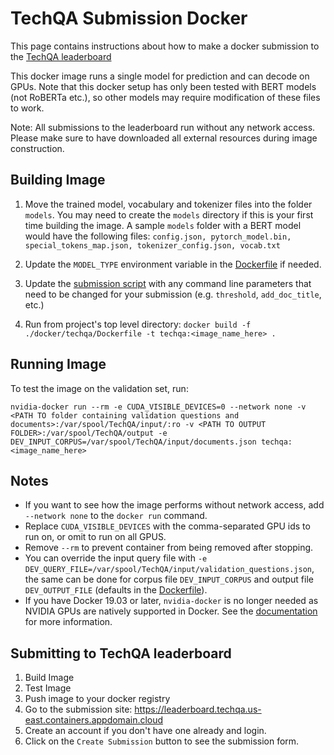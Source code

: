 # TechQA Submission Docker

This page contains instructions about how to make a docker submission to the [TechQA leaderboard](https://leaderboard.techqa.us-east.containers.appdomain.cloud)

This docker image runs a single model for prediction and can decode on GPUs. Note that this docker setup has only been tested with BERT models (not RoBERTa etc.), so other models may require modification of these files to work. 

Note: All submissions to the leaderboard run without any network access. Please make sure to have downloaded all external resources during image construction.

## Building Image

1) Move the trained model, vocabulary and tokenizer files into the folder `models`. You may need to create the `models` directory if this is your first time building the image. A sample `models` folder with a BERT model would have the following files: `config.json, pytorch_model.bin, special_tokens_map.json, tokenizer_config.json, vocab.txt`

2) Update the `MODEL_TYPE` environment variable in the [Dockerfile](./Dockerfile) if needed.
3) Update the [submission script](./submission.sh) with any command line parameters that need to be changed for
  your submission (e.g. `threshold`, `add_doc_title`, etc.)
4) Run from project's top level directory:
```docker build -f ./docker/techqa/Dockerfile -t techqa:<image_name_here> .```

## Running Image

To test the image on the validation set, run:

```
nvidia-docker run --rm -e CUDA_VISIBLE_DEVICES=0 --network none -v <PATH TO folder containing validation questions and documents>:/var/spool/TechQA/input/:ro -v <PATH TO OUTPUT FOLDER>:/var/spool/TechQA/output -e DEV_INPUT_CORPUS=/var/spool/TechQA/input/documents.json techqa:<image_name_here>
```

## Notes

- If you want to see how the image performs without network access,
 add `--network none` to the `docker run` command.
- Replace `CUDA_VISIBLE_DEVICES` with the comma-separated GPU ids to run on,
 or omit to run on all GPUS.
- Remove `--rm` to prevent container from being removed after stopping.
- You can override the input query file with `-e DEV_QUERY_FILE=/var/spool/TechQA/input/validation_questions.json`,
 the same can be done for corpus file `DEV_INPUT_CORPUS` and output file `DEV_OUTPUT_FILE` (defaults in the [Dockerfile](./Dockerfile)).
- If you have Docker 19.03 or later, `nvidia-docker` is no longer needed as NVIDIA GPUs are natively supported in Docker.
  See the [documentation](https://github.com/NVIDIA/nvidia-docker#quickstart) for more information.
## Submitting to TechQA leaderboard

1) Build Image
2) Test Image
3) Push image to your docker registry
4) Go to the submission site: https://leaderboard.techqa.us-east.containers.appdomain.cloud
5) Create an account if you don't have one already and login.
6) Click on the `Create Submission` button to see the submission form.

